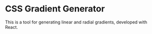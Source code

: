 # CSS Gradient Generator

This is a tool for generating linear and radial gradients, developed with React.
